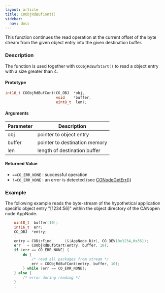 ```yaml
---
layout: article
title: COObjRdBufCont()
sidebar:
  nav: docs
---
```


This function continues the read operation at the current offset of the byte stream from the given object entry into the given destination buffer.

<!--more-->

### Description

The function is used together with `COObjRdBufStart()` to read a object entry with a size greater than 4.

#### Prototype

```c
int16_t COObjRdBufCont(CO_OBJ  *obj,
                       void    *buffer,
                       uint8_t  len);
```

#### Arguments

| Parameter | Description |
| --- | --- |
| obj | pointer to object entry |
| buffer | pointer to destination memory |
| len | length of destination buffer |

#### Returned Value

- `==CO_ERR_NONE` : successful operation
- `!=CO_ERR_NONE` : an error is detected (see [CONodeGetErr()](/api_node/co-node-get-err))

### Example

The following example reads the byte-stream of the hypothetical application specific object entry "[1234:56]" within the object directory of the CANopen node AppNode.

```c
    uint8_t  buffer[10];
    int16_t  err;
    CO_OBJ  *entry;
    :
    entry = CODirFind      (&(AppNode.Dir), CO_DEV(0x1234,0x56));
    err   = COObjRdBufStart(entry, buffer, 10);
    if (err == CO_ERR_NONE) {
        do {
            /* read all packages from stream */
            err = COObjRdBufCont(entry, buffer, 10);
        } while (err == CO_ERR_NONE);
    } else {
        /* error during reading */
    }
    :
```
